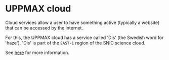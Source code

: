 # UPPMAX cloud

Cloud services allow a user to have something active (typically a website)
that can be accessed by the internet.

For this, the UPPMAX cloud
has a service called 'Dis' (the Swedish word for 'haze').
'Dis' is part of the `EAST-1` region of the SNIC science cloud.

See [here](https://www.uu.se/en/centre/uppmax/resources/clusters/cloud-service-dis)
for more information.
